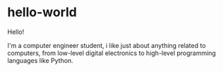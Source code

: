 # hello-world

Hello!

I'm a computer engineer student, i like just about anything related to computers, from low-level digital electronics to high-level programming languages like Python.
